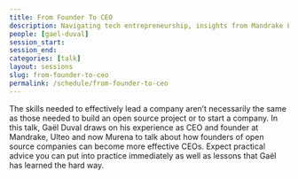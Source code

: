 ```yaml
---
title: From Founder To CEO
description: Navigating tech entrepreneurship, insights from Mandrake Linux, Ulteo and Murena.
people: [gael-duval]
session_start:
session_end:
categories: [talk]
layout: sessions
slug: from-founder-to-ceo
permalink: /schedule/from-founder-to-ceo
---
```


The skills needed to effectively lead a company aren’t necessarily the same as those needed to build an open source 
project or to start a company. In this talk, Gaël Duval draws on his experience as CEO and founder at Mandrake, 
Ulteo and now Murena to talk about how founders of open source companies can become more effective CEOs. Expect 
practical advice you can put into practice immediately as well as lessons that Gaël has learned the hard way. 
